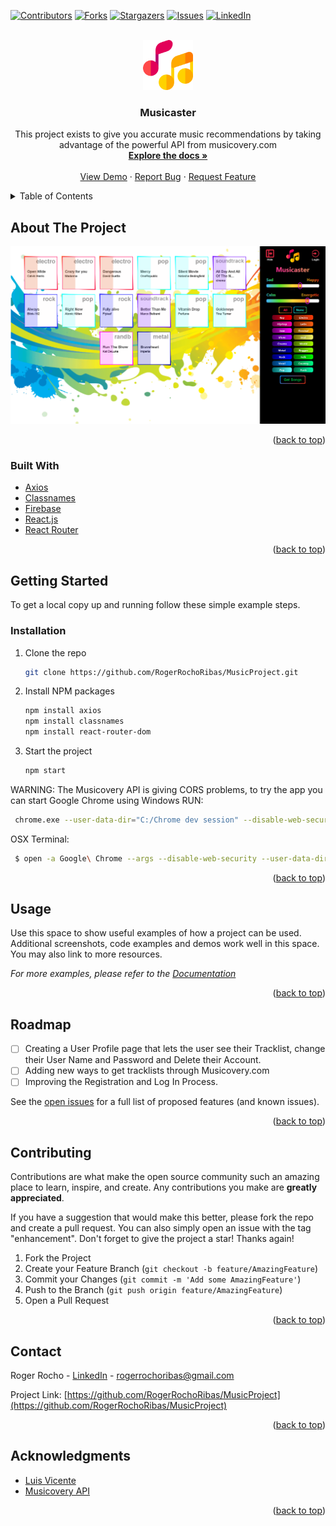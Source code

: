 <div id="top"></div>

[![Contributors][contributors-shield]][contributors-url]
[![Forks][forks-shield]][forks-url]
[![Stargazers][stars-shield]][stars-url]
[![Issues][issues-shield]][issues-url]
[![LinkedIn][linkedin-shield]][linkedin-url]



<!-- PROJECT LOGO -->
<br />
<div align="center">
  <a href="https://github.com/RogerRochoRibas/MusicProject">
    <img src="/src/musical-notes.png" alt="Logo" width="80" height="80">
  </a>

<h3 align="center">Musicaster</h3>

  <p align="center">
  This project exists to give you accurate music recommendations by taking advantage of the powerful API from musicovery.com
    <br />
    <a href="https://github.com/RogerRochoRibas/MusicProject"><strong>Explore the docs »</strong></a>
    <br />
    <br />
    <a href="https://rogerrochoribas.github.io/MusicProject/">View Demo</a>
    ·
    <a href="https://github.com/RogerRochoRibas/MusicProject/issues">Report Bug</a>
    ·
    <a href="https://github.com/RogerRochoRibas/MusicProject/issues">Request Feature</a>
  </p>
</div>



<!-- TABLE OF CONTENTS -->
<details>
  <summary>Table of Contents</summary>
  <ol>
    <li>
      <a href="#about-the-project">About The Project</a>
    </li>
    <li>
      <a href="#getting-started">Getting Started</a>
    </li>
    <li><a href="#usage">Usage</a></li>
    <li><a href="#roadmap">Roadmap</a></li>
    <li><a href="#contributing">Contributing</a></li>
    <li><a href="#contact">Contact</a></li>
    <li><a href="#acknowledgments">Acknowledgments</a></li>
  </ol>
</details>



<!-- ABOUT THE PROJECT -->
## About The Project

<img src="/src/img/screenshot.png" alt="Screenshot">

<p align="right">(<a href="#top">back to top</a>)</p>



### Built With

* [Axios](https://axios-http.com/docs/intro)
* [Classnames](https://www.npmjs.com/package/classnames)
* [Firebase](https://firebase.google.com)
* [React.js](https://reactjs.org/)
* [React Router](https://reactrouter.com)

<p align="right">(<a href="#top">back to top</a>)</p>


<!-- GETTING STARTED -->
## Getting Started

To get a local copy up and running follow these simple example steps.

<!--### Prerequisites

This is an example of how to list things you need to use the software and how to install them.
* npm
  ```sh
  npm install npm@latest -g
  ```
-->
### Installation

1. Clone the repo
   ```sh
   git clone https://github.com/RogerRochoRibas/MusicProject.git
   ```
2. Install NPM packages
   ```sh
   npm install axios
   npm install classnames
   npm install react-router-dom
   ```
3. Start the project
   ```sh
   npm start
   ```
<span color="red">WARNING</span>: The Musicovery API is giving CORS problems, to try the app you can start Google Chrome using
   Windows RUN:
   ```sh
    chrome.exe --user-data-dir="C:/Chrome dev session" --disable-web-security
   ```
   OSX Terminal: 
   ```sh
    $ open -a Google\ Chrome --args --disable-web-security --user-data-dir
   ```

<p align="right">(<a href="#top">back to top</a>)</p>



<!-- USAGE EXAMPLES -->
## Usage

Use this space to show useful examples of how a project can be used. Additional screenshots, code examples and demos work well in this space. You may also link to more resources.

_For more examples, please refer to the [Documentation](https://example.com)_

<p align="right">(<a href="#top">back to top</a>)</p>



<!-- ROADMAP -->
## Roadmap

- [ ] Creating a User Profile page that lets the user see their Tracklist, change their User Name and Password and Delete their Account.
- [ ] Adding new ways to get tracklists through Musicovery.com
- [ ] Improving the Registration and Log In Process.

See the [open issues](https://github.com/RogerRochoRibas/MusicProject/issues) for a full list of proposed features (and known issues).

<p align="right">(<a href="#top">back to top</a>)</p>



<!-- CONTRIBUTING -->
## Contributing

Contributions are what make the open source community such an amazing place to learn, inspire, and create. Any contributions you make are **greatly appreciated**.

If you have a suggestion that would make this better, please fork the repo and create a pull request. You can also simply open an issue with the tag "enhancement".
Don't forget to give the project a star! Thanks again!

1. Fork the Project
2. Create your Feature Branch (`git checkout -b feature/AmazingFeature`)
3. Commit your Changes (`git commit -m 'Add some AmazingFeature'`)
4. Push to the Branch (`git push origin feature/AmazingFeature`)
5. Open a Pull Request

<p align="right">(<a href="#top">back to top</a>)</p>



<!-- CONTACT -->
## Contact

Roger Rocho - [LinkedIn](https://es.linkedin.com/in/rogerrochoribas) - rogerrochoribas@gmail.com

Project Link: [https://github.com/RogerRochoRibas/MusicProject](https://github.com/RogerRochoRibas/MusicProject)

<p align="right">(<a href="#top">back to top</a>)</p>



<!-- ACKNOWLEDGMENTS -->
## Acknowledgments

* [Luis Vicente](https://github.com/vicenlu)
* [Musicovery API](https://musicovery.com/api/V6/doc/documentation.php#introduction)

<p align="right">(<a href="#top">back to top</a>)</p>



<!-- MARKDOWN LINKS & IMAGES -->
<!-- https://www.markdownguide.org/basic-syntax/#reference-style-links -->
[contributors-shield]: https://img.shields.io/github/contributors/RogerRochoRibas/MusicProject.svg?style=for-the-badge
[contributors-url]: https://github.com/RogerRochoRibas/MusicProject/graphs/contributors
[forks-shield]: https://img.shields.io/github/forks/RogerRochoRibas/MusicProject.svg?style=for-the-badge
[forks-url]: https://github.com/RogerRochoRibas/MusicProject/network/members
[stars-shield]: https://img.shields.io/github/stars/RogerRochoRibas/MusicProject.svg?style=for-the-badge
[stars-url]: https://github.com/RogerRochoRibas/MusicProject/stargazers
[issues-shield]: https://img.shields.io/github/issues/RogerRochoRibas/MusicProject.svg?style=for-the-badge
[issues-url]: https://github.com/RogerRochoRibas/MusicProject/issues
[license-shield]: https://img.shields.io/github/license/RogerRochoRibas/MusicProject.svg?style=for-the-badge
[license-url]: https://github.com/RogerRochoRibas/MusicProject/blob/master/LICENSE.txt
[linkedin-shield]: https://img.shields.io/badge/-LinkedIn-black.svg?style=for-the-badge&logo=linkedin&colorB=555
[linkedin-url]: https://linkedin.com/in/rogerrochoribas
[product-screenshot]: images/screenshot.png
